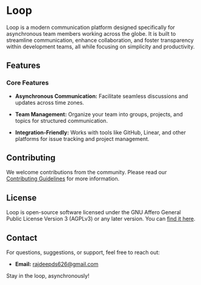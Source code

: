 # Loop

Loop is a modern communication platform designed specifically for asynchronous team members working across the globe. It is built to streamline communication, enhance collaboration, and foster transparency within development teams, all while focusing on simplicity and productivity.

## Features

### Core Features

- **Asynchronous Communication:** Facilitate seamless discussions and updates across time zones.

- **Team Management:** Organize your team into groups, projects, and topics for structured communication.

- **Integration-Friendly:** Works with tools like GitHub, Linear, and other platforms for issue tracking and project management.

## Contributing

We welcome contributions from the community. Please read our [Contributing Guidelines](https://github.com/RajdeepDs/loop/.github/CONTRIBUTING.md) for more information.

## License

Loop is open-source software licensed under the GNU Affero General Public License Version 3 (AGPLv3) or any later version. You can [find it here](https://github.com/RajdeepDs/loop/blob/main/LICENSE).

## Contact

For questions, suggestions, or support, feel free to reach out:

- **Email:** [rajdeepds626@gmail.com](mailto:rajdeepds626@gmail.com)

Stay in the loop, asynchronously!
